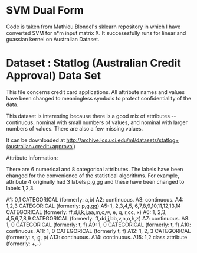 # SVM Dual Form

Code is taken from Mathieu Blondel's sklearn repository in which I have converted SVM for n*m input matrix X.
It succesesfully runs for linear and guassian kernel on Australian Dataset.


# Dataset : Statlog (Australian Credit Approval) Data Set

This file concerns credit card applications. All attribute names and values have been changed to meaningless symbols to protect confidentiality of the data.

This dataset is interesting because there is a good mix of attributes -- continuous, nominal with small numbers of values, and nominal with larger numbers of values. There are also a few missing values.

It can be downloaded at http://archive.ics.uci.edu/ml/datasets/statlog+(australian+credit+approval)

Attribute Information:

There are 6 numerical and 8 categorical attributes. The labels have been changed for the convenience of the statistical algorithms. For example, attribute 4 originally had 3 labels p,g,gg and these have been changed to labels 1,2,3.

A1: 0,1 CATEGORICAL (formerly: a,b) A2: continuous. A3: continuous. A4: 1,2,3 CATEGORICAL (formerly: p,g,gg) A5: 1, 2,3,4,5, 6,7,8,9,10,11,12,13,14 CATEGORICAL (formerly: ff,d,i,k,j,aa,m,c,w, e, q, r,cc, x) A6: 1, 2,3, 4,5,6,7,8,9 CATEGORICAL (formerly: ff,dd,j,bb,v,n,o,h,z) A7: continuous. A8: 1, 0 CATEGORICAL (formerly: t, f) A9: 1, 0	CATEGORICAL (formerly: t, f) A10: continuous. A11: 1, 0	CATEGORICAL (formerly t, f) A12: 1, 2, 3 CATEGORICAL (formerly: s, g, p) A13: continuous. A14: continuous. A15: 1,2 class attribute (formerly: +,-)
